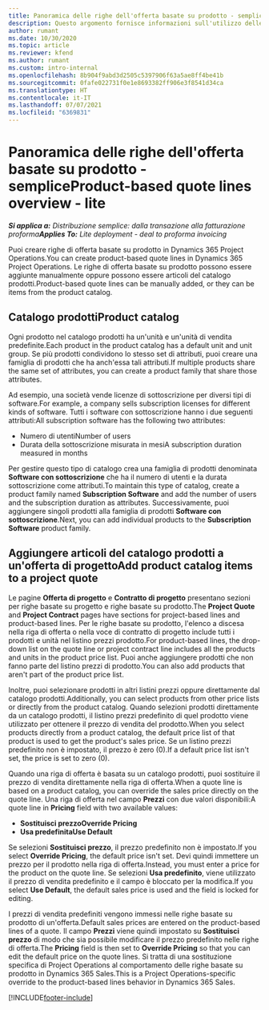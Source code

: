 ```yaml
---
title: Panoramica delle righe dell'offerta basate su prodotto - semplice
description: Questo argomento fornisce informazioni sull'utilizzo delle righe di offerta basate su prodotto.
author: rumant
ms.date: 10/30/2020
ms.topic: article
ms.reviewer: kfend
ms.author: rumant
ms.custom: intro-internal
ms.openlocfilehash: 8b904f9abd3d2505c5397906f63a5ae8ff4be41b
ms.sourcegitcommit: 0fafe022731f0e1e8693382ff906e3f8541d34ca
ms.translationtype: HT
ms.contentlocale: it-IT
ms.lasthandoff: 07/07/2021
ms.locfileid: "6369831"
---
```

# <a name="product-based-quote-lines-overview---lite"></a><span data-ttu-id="4d793-103">Panoramica delle righe dell'offerta basate su prodotto - semplice</span><span class="sxs-lookup"><span data-stu-id="4d793-103">Product-based quote lines overview - lite</span></span>

<span data-ttu-id="4d793-104">_**Si applica a:** Distribuzione semplice: dalla transazione alla fatturazione proforma_</span><span class="sxs-lookup"><span data-stu-id="4d793-104">_**Applies To:** Lite deployment - deal to proforma invoicing_</span></span>

<span data-ttu-id="4d793-105">Puoi creare righe di offerta basate su prodotto in Dynamics 365 Project Operations.</span><span class="sxs-lookup"><span data-stu-id="4d793-105">You can create product-based quote lines in Dynamics 365 Project Operations.</span></span> <span data-ttu-id="4d793-106">Le righe di offerta basate su prodotto possono essere aggiunte manualmente oppure possono essere articoli del catalogo prodotti.</span><span class="sxs-lookup"><span data-stu-id="4d793-106">Product-based quote lines can be manually added, or they can be items from the product catalog.</span></span>

## <a name="product-catalog"></a><span data-ttu-id="4d793-107">Catalogo prodotti</span><span class="sxs-lookup"><span data-stu-id="4d793-107">Product catalog</span></span>

<span data-ttu-id="4d793-108">Ogni prodotto nel catalogo prodotti ha un'unità e un'unità di vendita predefinite.</span><span class="sxs-lookup"><span data-stu-id="4d793-108">Each product in the product catalog has a default unit and unit group.</span></span> <span data-ttu-id="4d793-109">Se più prodotti condividono lo stesso set di attributi, puoi creare una famiglia di prodotti che ha anch'essa tali attributi.</span><span class="sxs-lookup"><span data-stu-id="4d793-109">If multiple products share the same set of attributes, you can create a product family that share those attributes.</span></span> 

<span data-ttu-id="4d793-110">Ad esempio, una società vende licenze di sottoscrizione per diversi tipi di software.</span><span class="sxs-lookup"><span data-stu-id="4d793-110">For example, a company sells subscription licenses for different kinds of software.</span></span> <span data-ttu-id="4d793-111">Tutti i software con sottoscrizione hanno i due seguenti attributi:</span><span class="sxs-lookup"><span data-stu-id="4d793-111">All subscription software has the following two attributes:</span></span>

- <span data-ttu-id="4d793-112">Numero di utenti</span><span class="sxs-lookup"><span data-stu-id="4d793-112">Number of users</span></span>
- <span data-ttu-id="4d793-113">Durata della sottoscrizione misurata in mesi</span><span class="sxs-lookup"><span data-stu-id="4d793-113">A subscription duration measured in months</span></span>

<span data-ttu-id="4d793-114">Per gestire questo tipo di catalogo crea una famiglia di prodotti denominata **Software con sottoscrizione** che ha il numero di utenti e la durata sottoscrizione come attributi.</span><span class="sxs-lookup"><span data-stu-id="4d793-114">To maintain this type of catalog, create a product family named **Subscription Software** and add the number of users and the subscription duration as attributes.</span></span> <span data-ttu-id="4d793-115">Successivamente, puoi aggiungere singoli prodotti alla famiglia di prodotti **Software con sottoscrizione**.</span><span class="sxs-lookup"><span data-stu-id="4d793-115">Next, you can add individual products to the **Subscription Software** product family.</span></span>

## <a name="add-product-catalog-items-to-a-project-quote"></a><span data-ttu-id="4d793-116">Aggiungere articoli del catalogo prodotti a un'offerta di progetto</span><span class="sxs-lookup"><span data-stu-id="4d793-116">Add product catalog items to a project quote</span></span>

<span data-ttu-id="4d793-117">Le pagine **Offerta di progetto** e **Contratto di progetto** presentano sezioni per righe basate su progetto e righe basate su prodotto.</span><span class="sxs-lookup"><span data-stu-id="4d793-117">The **Project Quote** and **Project Contract** pages have sections for project-based lines and product-based lines.</span></span> <span data-ttu-id="4d793-118">Per le righe basate su prodotto, l'elenco a discesa nella riga di offerta o nella voce di contratto di progetto include tutti i prodotti e unità nel listino prezzi prodotto.</span><span class="sxs-lookup"><span data-stu-id="4d793-118">For product-based lines, the drop-down list on the quote line or project contract line includes all the products and units in the product price list.</span></span> <span data-ttu-id="4d793-119">Puoi anche aggiungere prodotti che non fanno parte del listino prezzi di prodotto.</span><span class="sxs-lookup"><span data-stu-id="4d793-119">You can also add products that aren't part of the product price list.</span></span>

<span data-ttu-id="4d793-120">Inoltre, puoi selezionare prodotti in altri listini prezzi oppure direttamente dal catalogo prodotti.</span><span class="sxs-lookup"><span data-stu-id="4d793-120">Additionally, you can select products from other price lists or directly from the product catalog.</span></span> <span data-ttu-id="4d793-121">Quando selezioni prodotti direttamente da un catalogo prodotti, il listino prezzi predefinito di quel prodotto viene utilizzato per ottenere il prezzo di vendita del prodotto.</span><span class="sxs-lookup"><span data-stu-id="4d793-121">When you select products directly from a product catalog, the default price list of that product is used to get the product's sales price.</span></span> <span data-ttu-id="4d793-122">Se un listino prezzi predefinito non è impostato, il prezzo è zero (0).</span><span class="sxs-lookup"><span data-stu-id="4d793-122">If a default price list isn't set, the price is set to zero (0).</span></span>

<span data-ttu-id="4d793-123">Quando una riga di offerta è basata su un catalogo prodotti, puoi sostituire il prezzo di vendita direttamente nella riga di offerta.</span><span class="sxs-lookup"><span data-stu-id="4d793-123">When a quote line is based on a product catalog, you can override the sales price directly on the quote line.</span></span> <span data-ttu-id="4d793-124">Una riga di offerta nel campo **Prezzi** con due valori disponibili:</span><span class="sxs-lookup"><span data-stu-id="4d793-124">A quote line in **Pricing** field with two available values:</span></span>

- <span data-ttu-id="4d793-125">**Sostituisci prezzo**</span><span class="sxs-lookup"><span data-stu-id="4d793-125">**Override Pricing**</span></span>
- <span data-ttu-id="4d793-126">**Usa predefinita**</span><span class="sxs-lookup"><span data-stu-id="4d793-126">**Use Default**</span></span>

<span data-ttu-id="4d793-127">Se selezioni **Sostituisci prezzo**, il prezzo predefinito non è impostato.</span><span class="sxs-lookup"><span data-stu-id="4d793-127">If you select **Override Pricing**, the default price isn't set.</span></span> <span data-ttu-id="4d793-128">Devi quindi immettere un prezzo per il prodotto nella riga di offerta.</span><span class="sxs-lookup"><span data-stu-id="4d793-128">Instead, you must enter a price for the product on the quote line.</span></span> <span data-ttu-id="4d793-129">Se selezioni **Usa predefinito**, viene utilizzato il prezzo di vendita predefinito e il campo è bloccato per la modifica.</span><span class="sxs-lookup"><span data-stu-id="4d793-129">If you select **Use Default**, the default sales price is used and the field is locked for editing.</span></span>

<span data-ttu-id="4d793-130">I prezzi di vendita predefiniti vengono immessi nelle righe basate su prodotto di un'offerta.</span><span class="sxs-lookup"><span data-stu-id="4d793-130">Default sales prices are entered on the product-based lines of a quote.</span></span> <span data-ttu-id="4d793-131">Il campo **Prezzi** viene quindi impostato su **Sostituisci prezzo** di modo che sia possibile modificare il prezzo predefinito nelle righe di offerta.</span><span class="sxs-lookup"><span data-stu-id="4d793-131">The **Pricing** field is then set to **Override Pricing** so that you can edit the default price on the quote lines.</span></span> <span data-ttu-id="4d793-132">Si tratta di una sostituzione specifica di Project Operations al comportamento delle righe basate su prodotto in Dynamics 365 Sales.</span><span class="sxs-lookup"><span data-stu-id="4d793-132">This is a Project Operations-specific override to the product-based lines behavior in Dynamics 365 Sales.</span></span>


[!INCLUDE[footer-include](../../includes/footer-banner.md)]